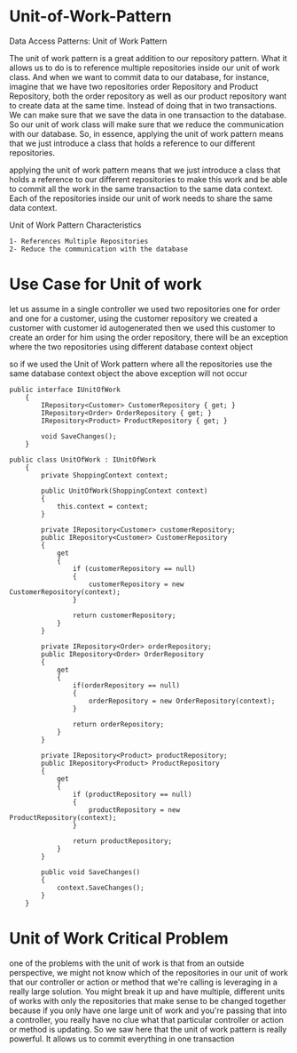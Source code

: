 # Unit-of-Work-Pattern
Data Access Patterns: Unit of Work Pattern

The unit of work pattern is a great addition to our repository pattern. What it allows us to do is to reference multiple repositories inside our unit of work class. And when we want to commit data to our database, for instance, imagine that we have two repositories order Repository and Product Repository, both the order repository as well as our product repository want to create data at the same time. Instead of doing that in two transactions. We can make sure that we save the data in one transaction to the database. So our unit of work class will make sure that we reduce the communication with our database. So, in essence, applying the unit of work pattern means that we just introduce a class that holds a reference to our different repositories.

applying the unit of work pattern means that we just introduce a class that holds a reference to our different repositories to make this work and be able to commit all the work in the same transaction to the same data context. Each of the repositories inside our unit of work needs to share the same data context.

Unit of Work Pattern Characteristics

    1- References Multiple Repositories
    2- Reduce the communication with the database


# Use Case for Unit of work

let us assume in a single controller we used two repositories one for order and one for a customer, using the customer repository we created a customer with customer id autogenerated then we used this customer to create an order for him using the order repository, there will be an exception where the two repositories using different database context object 

so if we used the Unit of Work pattern where all the repositories use the same database context object the above exception will not occur 

```CSharp
public interface IUnitOfWork
    {
        IRepository<Customer> CustomerRepository { get; }
        IRepository<Order> OrderRepository { get; }
        IRepository<Product> ProductRepository { get; }

        void SaveChanges();
    }

public class UnitOfWork : IUnitOfWork
    {
        private ShoppingContext context;

        public UnitOfWork(ShoppingContext context)
        {
            this.context = context;
        }

        private IRepository<Customer> customerRepository;
        public IRepository<Customer> CustomerRepository
        {
            get
            {
                if (customerRepository == null)
                {
                    customerRepository = new CustomerRepository(context);
                }

                return customerRepository;
            }
        }

        private IRepository<Order> orderRepository;
        public IRepository<Order> OrderRepository
        {
            get
            {
                if(orderRepository == null)
                {
                    orderRepository = new OrderRepository(context);
                }

                return orderRepository;
            }
        }

        private IRepository<Product> productRepository;
        public IRepository<Product> ProductRepository
        {
            get
            {
                if (productRepository == null)
                {
                    productRepository = new ProductRepository(context);
                }

                return productRepository;
            }
        }

        public void SaveChanges()
        {
            context.SaveChanges();
        }
    }
```
# Unit of Work Critical Problem

one of the problems with the unit of work is that from an outside perspective, we might not know which of the repositories in our unit of work that our controller or action or method that we're calling is leveraging in a really large solution. You might break it up and have multiple, different units of works with only the repositories that make sense to be changed together because if you only have one large unit of work and you're passing that into a controller, you really have no clue what that particular controller or action or method is updating. So we saw here that the unit of work pattern is really powerful. It allows us to commit everything in one transaction
